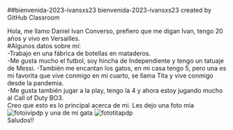 ##bienvenida-2023-ivansxs23
bienvenida-2023-ivansxs23 created by GitHub Classroom

Hola, me llamo Daniel Ivan Converso, prefiero que me digan Ivan, tengo 20 años y vivo en Versailles.  
#Algunos datos sobre mí:  
-Trabajo en una fábrica de botellas en mataderos.   
-Me gusta mucho el futbol, soy hincha de Independiente y tengo un tatuaje de Messi. 
-También me encantan los gatos, en mi casa tengo 5, pero una es mi favorita que vive conmigo en mi cuarto, se llama Tita y vive conmigo desde la pandemia.  
-Me gusta también jugar a la play, tengo la 4 y ahora estoy jugando mucho al Call of Duty BO3.  
Creo que esto es lo principal acerca de mi. 
Les dejo una foto mia 
![fotoivipdp](https://user-images.githubusercontent.com/112661283/228975437-8a3e0c42-659c-4c8c-8e4a-f1b397292c9c.jpg)
 y una de mi gata 
![fototitapdp](https://user-images.githubusercontent.com/112661283/228975452-140d4266-ed81-44e7-a30d-be31fe4c570e.jpg)  
Saludos!!
